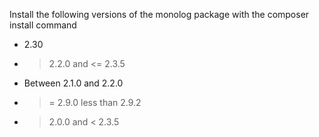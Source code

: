 Install the following versions of the monolog package with the composer install command

- 2.30
- > 2.2.0 and <= 2.3.5
- Between 2.1.0 and 2.2.0
- >= 2.9.0 less than 2.9.2
- > 2.0.0 and < 2.3.5
